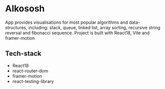 # Alkososh

App provides visualisations for most popular algorithms and data-structures, including: stack, queue, linked list, array sorting, recursive string reversal and fibonacci sequence. Project is built with React18, Vite and framer-motion

## Tech-stack

-   React18
-   react-router-dom
-   framer-motion
-   react-testing-library
